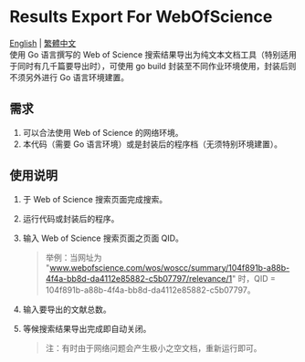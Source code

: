 # Results Export For WebOfScience
[English](README.md) | [繁體中文](README_zhTW.md)  
使用 Go 语言撰写的 Web of Science 搜索结果导出为纯文本文档工具（特别适用于同时有几千篇要导出时），可使用 go build 封装至不同作业环境使用，封装后则不须另外进行 Go 语言环境建置。

## 需求

1. 可以合法使用 Web of Science 的网络环境。
2. 本代码（需要 Go 语言环境）或是封装后的程序档（无须特别环境建置）。

## 使用说明

1. 于 Web of Science 搜索页面完成搜索。

2. 运行代码或封装后的程序。

3. 输入 Web of Science 搜索页面之页面 QID。

	> 举例：当网址为 "www.webofscience.com/wos/woscc/summary/104f891b-a88b-4f4a-bb8d-da4112e85882-c5b07797/relevance/1" 时，QID = 104f891b-a88b-4f4a-bb8d-da4112e85882-c5b07797。

4. 输入要导出的文献总数。

5. 等候搜索结果导出完成即自动关闭。

	> 注：有时由于网络问题会产生极小之空文档，重新运行即可。
